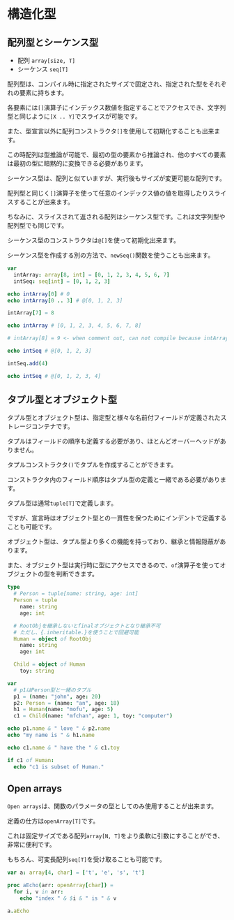 # 構造化型

## 配列型とシーケンス型

- 配列 `array[size, T]`
- シーケンス `seq[T]`

配列型は、コンパイル時に指定されたサイズで固定され、指定された型をそれぞれの要素に持ちます。

各要素には`[]`演算子にインデックス数値を指定することでアクセスでき、文字列型と同じように`[X .. Y]`でスライスが可能です。

また、型宣言以外に配列コンストラクタ`[]`を使用して初期化することも出来ます。

この時配列は型推論が可能で、最初の型の要素から推論され、他のすべての要素は最初の型に暗黙的に変換できる必要があります。

シーケンス型は、配列と似ていますが、実行後もサイズが変更可能な配列です。

配列型と同じく`[]`演算子を使って任意のインデックス値の値を取得したりスライスすることが出来ます。

ちなみに、スライスされて返される配列はシーケンス型です。これは文字列型や配列型でも同じです。

シーケンス型のコンストラクタは`@[]`を使って初期化出来ます。

シーケンス型を作成する別の方法で、`newSeq()`関数を使うことも出来ます。

```nim
var
  intArray: array[8, int] = [0, 1, 2, 3, 4, 5, 6, 7]
  intSeq: seq[int] = [0, 1, 2, 3]

echo intArray[0] # 0
echo intArray[0 .. 3] # @[0, 1, 2, 3]

intArray[7] = 8

echo intArray # [0, 1, 2, 3, 4, 5, 6, 7, 8]

# intArray[8] = 9 <- when comment out, can not compile because intArray's size is 8.

echo intSeq # @[0, 1, 2, 3]

intSeq.add(4)

echo intSeq # @[0, 1, 2, 3, 4]
```

## タプル型とオブジェクト型

タプル型とオブジェクト型は、指定型と様々な名前付フィールドが定義されたストレージコンテナです。

タプルはフィールドの順序も定義する必要があり、ほとんどオーバーヘッドがありません。

タプルコンストラクタ`()`でタプルを作成することができます。

コンストラクタ内のフィールド順序はタプル型の定義と一緒である必要があります。

タプル型は通常`tuple[T]`で定義します。

ですが、宣言時はオブジェクト型との一貫性を保つためにインデントで定義することも可能です。

オブジェクト型は、タプル型より多くの機能を持っており、継承と情報隠蔽があります。

また、オブジェクト型は実行時に型にアクセスできるので、`of`演算子を使ってオブジェクトの型を判断できます。

```nim
type
  # Person = tuple[name: string, age: int]
  Person = tuple
    name: string
    age: int

  # RootObjを継承しないとfinalオブジェクトとなり継承不可
  # ただし、{.inheritable.}を使うことで回避可能
  Human = object of RootObj
    name: string
    age: int

  Child = object of Human
    toy: string

var
  # p1はPerson型と一緒のタプル
  p1 = (name: "john", age: 20)
  p2: Person = (name: "an", age: 18)
  h1 = Human(name: "mofu", age: 5)
  c1 = Child(name: "mfchan", age: 1, toy: "computer")

echo p1.name & " love " & p2.name
echo "my name is " & h1.name

echo c1.name & " have the " & c1.toy

if c1 of Human:
  echo "c1 is subset of Human."
```

## Open arrays

`Open arrays`は、関数のパラメータの型としてのみ使用することが出来ます。

定義の仕方は`openArray[T]`です。

これは固定サイズである配列`array[N, T]`をより柔軟に引数にすることができ、非常に便利です。

もちろん、可変長配列`seq[T]`を受け取ることも可能です。

```nim
var a: array[4, char] = ['t', 'e', 's', 't']

proc aEcho(arr: openArray[char]) =
  for i, v in arr:
    echo "index " & $i & " is " & v

a.aEcho
```

